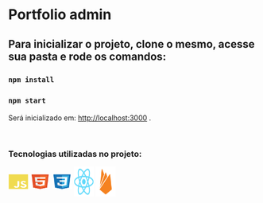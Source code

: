 # Portfolio admin

## Para inicializar o projeto, clone o mesmo, acesse sua pasta e rode os comandos:


### `npm install`
### `npm start`

Será inicializado em: [http://localhost:3000](http://localhost:3000) . 

<div style="display: inline_block"><br>
<h3>Tecnologias utilizadas no projeto: </h3>
  <img align="center" alt="Js" height="30" width="40" src="https://raw.githubusercontent.com/devicons/devicon/master/icons/javascript/javascript-plain.svg">
  <img align="center" alt="HTML" height="30" width="40" src="https://raw.githubusercontent.com/devicons/devicon/master/icons/html5/html5-original.svg">
  <img align="center" alt="CSS" height="30" width="40" src="https://raw.githubusercontent.com/devicons/devicon/master/icons/css3/css3-original.svg">
  <img align="center" alt="REACT" height="60" width="40" src="https://raw.githubusercontent.com/devicons/devicon/master/icons/react/react-original.svg">
  <img align="center" alt="FIREBASE" height="60" width="40" src="https://raw.githubusercontent.com/devicons/devicon/master/icons/firebase/firebase-plain.svg">
  </div>
  